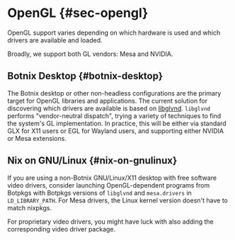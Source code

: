 # OpenGL {#sec-opengl}

OpenGL support varies depending on which hardware is used and which drivers are available and loaded.

Broadly, we support both GL vendors: Mesa and NVIDIA.

## Botnix Desktop {#botnix-desktop}

The Botnix desktop or other non-headless configurations are the primary target for OpenGL libraries and applications. The current solution for discovering which drivers are available is based on [libglvnd](https://gitlab.freedesktop.org/glvnd/libglvnd). `libglvnd` performs "vendor-neutral dispatch", trying a variety of techniques to find the system's GL implementation. In practice, this will be either via standard GLX for X11 users or EGL for Wayland users, and supporting either NVIDIA or Mesa extensions.

## Nix on GNU/Linux {#nix-on-gnulinux}

If you are using a non-Botnix GNU/Linux/X11 desktop with free software video drivers, consider launching OpenGL-dependent programs from Botpkgs with Botpkgs versions of `libglvnd` and `mesa.drivers` in `LD_LIBRARY_PATH`. For Mesa drivers, the Linux kernel version doesn't have to match nixpkgs.

For proprietary video drivers, you might have luck with also adding the corresponding video driver package.
